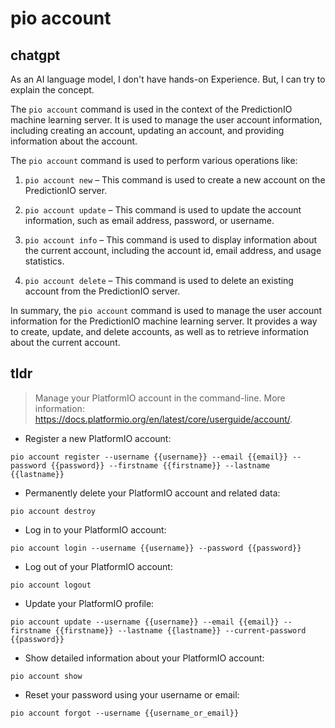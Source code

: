 # pio account 
## chatgpt 
As an AI language model, I don't have hands-on Experience. But, I can try to explain the concept.

The `pio account` command is used in the context of the PredictionIO machine learning server. It is used to manage the user account information, including creating an account, updating an account, and providing information about the account. 

The `pio account` command is used to perform various operations like:

1. `pio account new` – This command is used to create a new account on the PredictionIO server.

2. `pio account update` – This command is used to update the account information, such as email address, password, or username.

3. `pio account info` – This command is used to display information about the current account, including the account id, email address, and usage statistics.

4. `pio account delete` – This command is used to delete an existing account from the PredictionIO server.

In summary, the `pio account` command is used to manage the user account information for the PredictionIO machine learning server. It provides a way to create, update, and delete accounts, as well as to retrieve information about the current account. 

## tldr 
 
> Manage your PlatformIO account in the command-line.
> More information: <https://docs.platformio.org/en/latest/core/userguide/account/>.

- Register a new PlatformIO account:

`pio account register --username {{username}} --email {{email}} --password {{password}} --firstname {{firstname}} --lastname {{lastname}}`

- Permanently delete your PlatformIO account and related data:

`pio account destroy`

- Log in to your PlatformIO account:

`pio account login --username {{username}} --password {{password}}`

- Log out of your PlatformIO account:

`pio account logout`

- Update your PlatformIO profile:

`pio account update --username {{username}} --email {{email}} --firstname {{firstname}} --lastname {{lastname}} --current-password {{password}}`

- Show detailed information about your PlatformIO account:

`pio account show`

- Reset your password using your username or email:

`pio account forgot --username {{username_or_email}}`
